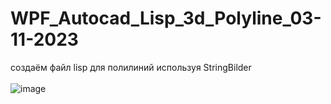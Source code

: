 # WPF_Autocad_Lisp_3d_Polyline_03-11-2023
 создаём файл lisp для полилиний используя StringBilder
<br> <br> ![image](https://github.com/fishman123456/WPF_Autocad_Lisp_3d_Polyline_03-11-2023/assets/106389581/bd9c1f32-7ca0-46fd-a1db-72d0d02a6739)

